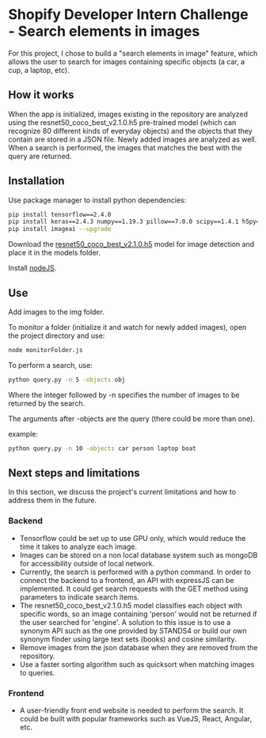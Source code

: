 # Shopify Developer Intern Challenge - Search elements in images

For this project, I chose to build a "search elements in image" feature, which allows the user to search for images containing specific objects (a car, a cup, a laptop, etc).

## How it works

When the app is initialized, images existing  in the repository are analyzed using the resnet50_coco_best_v2.1.0.h5 pre-trained model (which can recognize 80 different kinds of everyday objects) and the objects that they contain are stored in a JSON file. Newly added images are analyzed as well.
When a search is performed, the images that matches the best with the query are returned.

## Installation

Use package manager to install python dependencies:

```bash
pip install tensorflow==2.4.0
pip install keras==2.4.3 numpy==1.19.3 pillow==7.0.0 scipy==1.4.1 h5py==2.10.0 matplotlib==3.3.2 opencv-python keras-resnet==0.2.0
pip install imageai --upgrade
```

Download the [resnet50_coco_best_v2.1.0.h5](https://github.com/OlafenwaMoses/ImageAI/releases/download/essentials-v5/resnet50_coco_best_v2.1.0.h5/) model for image detection and place it in the models folder.

Install [nodeJS](https://nodejs.org/en/download/).

## Use

Add images to the img folder.

To monitor a folder (initialize it and watch for newly added images), open the project directory and use:

```bash	
node monitorFolder.js
```

To perform a search, use:

```bash	
python query.py -n 5 -objects obj
```

Where the integer followed by -n specifies the number of images to be returned by the search. 

The arguments after -objects are the query (there could be more than one).

example:

```bash	
python query.py -n 10 -objects car person laptop boat
```



## Next steps and limitations

In this section, we discuss the project's current limitations and how to address them in the future.

### Backend

- Tensorflow could be set up to use GPU only, which would reduce the time it takes to analyze each image.
- Images can be stored on a non local database system such as mongoDB for accessibility outside of local network.
- Currently, the search is performed with a python command. In order to connect the backend to a frontend, an API with expressJS can be implemented. It could get search requests with the GET method using parameters to indicate search items.
- The resnet50_coco_best_v2.1.0.h5 model classifies each object with specific words, so an image containing 'person' would not be returned if the user searched for 'engine'. A solution to this issue is to use a synonym API such as the one provided by STANDS4 or build our own synonym finder using large text sets (books) and cosine similarity.
- Remove images from the json database when they are removed from the repository.
- Use a faster sorting algorithm such as quicksort when matching images to queries.

### Frontend

- A user-friendly front end website is needed to perform the search. It could be built with popular frameworks such as VueJS, React, Angular, etc.



 
